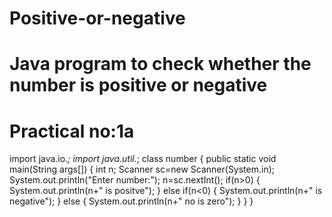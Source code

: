 # Positive-or-negative
# Java program to check whether the number is positive or negative
#                  Practical no:1a
import java.io.*;
import java.util.*;
class number
{
public static void main(String args[])
  {
int n;
Scanner sc=new Scanner(System.in);
System.out.println("Enter number:");
n=sc.nextInt();
if(n>0)
{
System.out.println(n+"  is positve");
}
else if(n<0)
{
System.out.println(n+" is negative");
}
else
{
System.out.println(n+" no is zero");
}
  }
}

